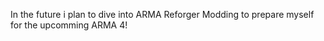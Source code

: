In the future i plan to dive into ARMA Reforger Modding to prepare myself for the upcomming ARMA 4!
